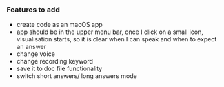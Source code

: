 ### Features to add
- create code as an macOS app
- app should be in the upper menu bar, once I click on a small icon, visualisation starts, so it is clear when I can speak and when to expect an answer
- change voice
- change recording keyword
- save it to doc file functionality
- switch short answers/ long answers mode
